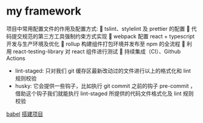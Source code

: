 # my framework

项目中常用配置文件的作用及配置方式:
🍊 tslint、stylelint 及 prettier 的配置
🍉 代码提交规范的第三方工具强制约束方式实现
🍓 webpack 配置 react + typescript 开发与生产环境及优化
🍑 rollup 构建组件打包环境并发布至 npm 的全流程
🍏 利用 react-testing-library 对 react 组件进行测试
🥝 持续集成（CI）、Github Actions

* lint-staged: 只对我们 git 缓存区最新改动过的文件进行以上的格式化和 lint 规则校验
* husky: 它会提供一些钩子，比如执行 git commit 之前的钩子 pre-commit ，借助这个钩子我们就能执行 lint-staged 所提供的代码文件格式化及 lint 规则校验

[babel](https://juejin.cn/post/6844904008679686152)
[搭建项目](https://github.com/vortesnail/blog/issues/14)
